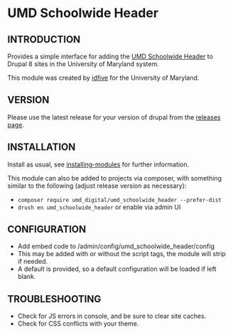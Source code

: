 # UMD Schoolwide Header

## INTRODUCTION

Provides a simple interface for adding the [UMD Schoolwide Header](https://umd-header.umd.edu/generator/) to Drupal 8 sites
in the University of Maryland system.

This module was created by [idfive](http://idfive.com) for the University of Maryland.

## VERSION

Please use the latest release for your version of drupal from the [releases page](https://github.com/UMD-Digital/umd_schoolwide_header/releases).

## INSTALLATION

Install as usual, see [installing-modules](https://www.drupal.org/docs/8/extending-drupal-8/installing-modules) for further
information.

This module can also be added to projects via composer, with something similar to the following (adjust release version as necessary):

- `composer require umd_digital/umd_schoolwide_header --prefer-dist`
- `drush en umd_schoolwide_header` or enable via admin UI

## CONFIGURATION

- Add embed code to /admin/config/umd_schoolwide_header/config
- This may be added with or without the script tags, the module will strip if needed.
- A default is provided, so a default configuration will be loaded if left blank.

## TROUBLESHOOTING

- Check for JS errors in console, and be sure to clear site caches.
- Check for CSS conflicts with your theme.
